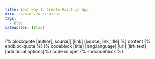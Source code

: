 ```yaml
---
title: Best way to Create React.js App
date: 2024-05-20 17:47:07
tags:
  - Blog
categories: [Blog]
---
```


{% blockquote [author[, source]] [link] [source_link_title] %}
content
{% endblockquote %}
{% codeblock [title] [lang:language] [url] [link text] [additional options] %}
code snippet
{% endcodeblock %}
